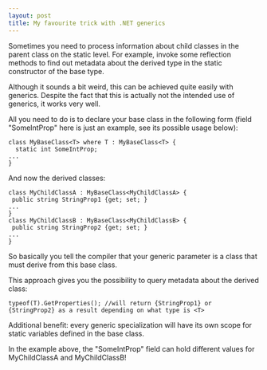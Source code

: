 ```yaml
---
layout: post
title: My favourite trick with .NET generics
---
```


Sometimes you need to process information about child classes in the parent class on the static level.
For example, invoke some reflection methods to find out metadata about the derived type in the static constructor of the base type.

Although it sounds a bit weird, this can be achieved quite easily with generics.
Despite the fact that this is actually not the intended use of generics, it works very well.

All you need to do is to declare your base class in the following form
(field "SomeIntProp" here is just an example, see its possible usage below):

```
class MyBaseClass<T> where T : MyBaseClass<T> {
  static int SomeIntProp;
...
}
```

And now the derived classes:

```
class MyChildClassA : MyBaseClass<MyChildClassA> {
 public string StringProp1 {get; set; }
...
}
class MyChildClassB : MyBaseClass<MyChildClassB> {
 public string StringProp2 {get; set; }
...
}
```

So basically you tell the compiler that your generic parameter is a class that must derive from this base class.

This approach gives you the possibility to query metadata about the derived class:

```
typeof(T).GetProperties(); //will return {StringProp1} or {StringProp2} as a result depending on what type is <T>
```

Additional benefit: every generic specialization will have its own scope for static variables defined in the base class.

In the example above, the "SomeIntProp" field can hold different values for MyChildClassA and MyChildClassB!
